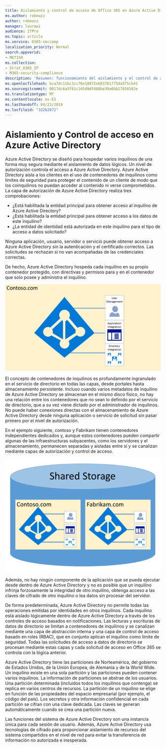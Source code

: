 ```yaml
---
title: Aislamiento y control de acceso de Office 365 en Azure Active Directory
ms.author: robmazz
author: robmazz
manager: laurawi
audience: ITPro
ms.topic: article
ms.service: O365-seccomp
localization_priority: Normal
search.appverid:
- MET150
ms.collection:
- Strat_O365_IP
- M365-security-compliance
description: 'Resumen: funcionamiento del aislamiento y el control de acceso dentro de Azure Active Directory.'
ms.openlocfilehash: bca7dc11bc3cc76e18972eb03761775da5f5cb41
ms.sourcegitcommit: 0017dc6a5f81c165d9dfd88be39a6bb17856582e
ms.translationtype: MT
ms.contentlocale: es-ES
ms.lasthandoff: 04/23/2019
ms.locfileid: "32262672"
---
```

# <a name="isolation-and-access-control-in-azure-active-directory"></a>Aislamiento y Control de acceso en Azure Active Directory

Azure Active Directory se diseñó para hospedar varios inquilinos de una forma muy segura mediante el aislamiento de datos lógicos. Un nivel de autorización controla el acceso a Azure Active Directory. Azure Active Directory aísla a los clientes en el uso de contenedores de inquilinos como límites de seguridad para proteger el contenido de un cliente de modo que los coinquilinos no puedan acceder al contenido ni verse comprometidos. La capa de autorización de Azure Active Directory realiza tres comprobaciones:
- ¿Está habilitada la entidad principal para obtener acceso al inquilino de Azure Active Directory?
- ¿Está habilitada la entidad principal para obtener acceso a los datos de este inquilino?
- ¿La entidad de identidad está autorizada en este inquilino para el tipo de acceso a datos solicitado?

Ninguna aplicación, usuario, servidor o servicio puede obtener acceso a Azure Active Directory sin la autenticación y el certificado correctos. Las solicitudes se rechazan si no van acompañadas de las credenciales correctas.

De hecho, Azure Active Directory hospeda cada inquilino en su propio contenedor protegido, con directivas y permisos para y en el contenedor que solo posee y administra el inquilino.
 
![Azure Container](media/office-365-isolation-azure-container.png)

El concepto de contenedores de inquilinos es profundamente ingranulado en el servicio de directorio en todas las capas, desde portales hasta almacenamiento persistente. Incluso cuando varios metadatos de inquilino de Azure Active Directory se almacenan en el mismo disco físico, no hay una relación entre los contenedores que no sean lo definido por el servicio de directorio, que a su vez viene dictado por el administrador de inquilinos. No puede haber conexiones directas con el almacenamiento de Azure Active Directory desde ninguna aplicación o servicio de solicitud sin pasar primero por el nivel de autorización.

En el ejemplo siguiente, contoso y Fabrikam tienen contenedores independientes dedicados y, aunque estos contenedores pueden compartir algunas de las infraestructuras subyacentes, como los servidores y el almacenamiento, permanecen separadas y aisladas entre sí y se canalizan mediante capas de autorización y control de acceso.
 
![Contenedores dedicados de Azure](media/office-365-isolation-azure-dedicated-containers.png)

Además, no hay ningún componente de la aplicación que se pueda ejecutar desde dentro de Azure Active Directory y no es posible que un inquilino infrinja forzosamente la integridad de otro inquilino, obtenga acceso a las claves de cifrado de otro inquilino o lea datos sin procesar del servidor.

De forma predeterminada, Azure Active Directory no permite todas las operaciones emitidas por identidades en otros inquilinos. Cada inquilino está aislado lógicamente dentro de Azure Active Directory a través de los controles de acceso basados en notificaciones. Las lecturas y escrituras de datos de directorio se limitan a contenedores de inquilinos y se canalizan mediante una capa de abstracción interna y una capa de control de acceso basado en roles (RBAC), que en conjunto aplican el inquilino como límite de seguridad. Todas las solicitudes de acceso a datos de directorio se procesan mediante estas capas y cada solicitud de acceso en Office 365 se controla con la lógica anterior.

Azure Active Directory tiene las particiones de Norteamérica, del gobierno de Estados Unidos, de la Unión Europea, de Alemania y de la World Wide. Un inquilino existe en una sola partición y las particiones pueden contener varios inquilinos. La información de particiones se abstrae de los usuarios. Una partición determinada (incluidos todos los inquilinos que contenga) se replica en varios centros de recursos. La partición de un inquilino se elige en función de las propiedades del espacio empresarial (por ejemplo, el código del país). Los secretos y otra información confidencial en cada partición se cifran con una clave dedicada. Las claves se generan automáticamente cuando se crea una partición nueva.

Las funciones del sistema de Azure Active Directory son una instancia única para cada sesión de usuario. Además, Azure Active Directory usa tecnologías de cifrado para proporcionar aislamiento de recursos del sistema compartidos en el nivel de red para evitar la transferencia de información no autorizada e inesperada.
